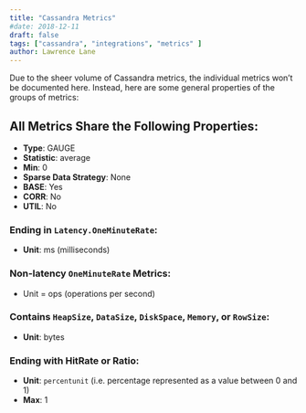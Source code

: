 ```yaml
---
title: "Cassandra Metrics"
#date: 2018-12-11
draft: false
tags: ["cassandra", "integrations", "metrics" ]
author: Lawrence Lane
---
```


Due to the sheer volume of Cassandra metrics, the individual metrics won’t be documented here. Instead, here are some general properties of the groups of metrics:

## All Metrics Share the Following Properties:
- **Type**: GAUGE
- **Statistic**: average
- **Min**: 0
- **Sparse Data Strategy**: None
- **BASE**: Yes
- **CORR**: No
- **UTIL**: No

### Ending in `Latency.OneMinuteRate`:
- **Unit**: ms (milliseconds)

### Non-latency `OneMinuteRate` Metrics:
- Unit = ops (operations per second)

### Contains `HeapSize`, `DataSize`, `DiskSpace`, `Memory`, or `RowSize`:
- **Unit**: bytes

### Ending with HitRate or Ratio:
- **Unit**:  `percentunit` (i.e. percentage represented as a value between 0 and 1)
- **Max**: 1

